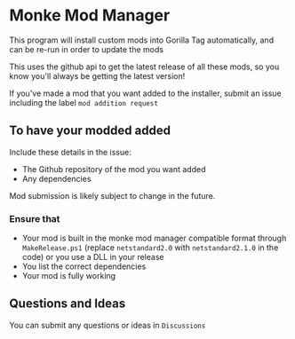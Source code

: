 # Monke Mod Manager

This program will install custom mods into Gorilla Tag automatically, and can be re-run in order to update the mods

This uses the github api to get the latest release of all these mods, so you know you'll always be getting the latest version!

If you've made a mod that you want added to the installer, submit an issue including the label `mod addition request`

## To have your modded added
Include these details in the issue:
* The Github repository of the mod you want added 
* Any dependencies

Mod submission is likely subject to change in the future.

### Ensure that
* Your mod is built in the monke mod manager compatible format through `MakeRelease.ps1` (replace `netstandard2.0` with `netstandard2.1.0` in the code) or you use a DLL in your release
* You list the correct dependencies
* Your mod is fully working

## Questions and Ideas
You can submit any questions or ideas in `Discussions`
